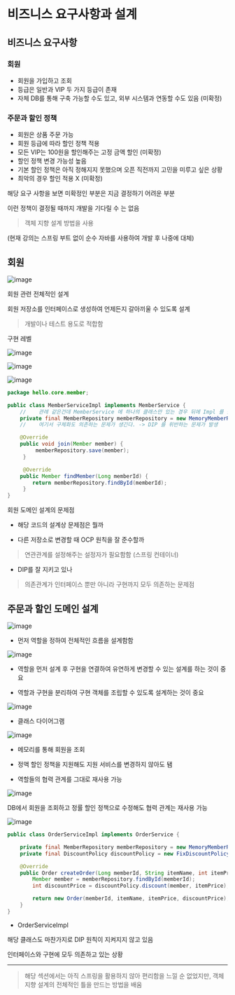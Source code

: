 # 비즈니스 요구사항과 설계

## 비즈니스 요구사항

### 회원
  - 회원을 가입하고 조회
  - 등급은 일반과 VIP 두 가지 등급이 존재
  - 자체 DB를 통해 구축 가능할 수도 있고, 외부 시스템과 연동할 수도 있음 (미확정)

### 주문과 할인 정책
  - 회원은 상품 주문 가능
  - 회원 등급에 따라 할인 정책 적용
  - 모든 VIP는 100원을 할인해주는 고정 금액 할인 (미확정)
  - 할인 정책 변경 가능성 높음
  - 기본 할인 정책은 아직 정해지지 못했으며 오픈 직전까지 고민을 미루고 싶은 상황
  - 최악의 경우 할인 적용 X (미확정)

해당 요구 사항을 보면 미확정인 부분은 지금 결정하기 어려운 부분

이런 정책이 결정될 때까지 개발을 기다릴 수 는 없음

> 객체 지향 설계 방법을 사용

(현재 강의는 스프링 부트 없이 순수 자바를 사용하여 개발 후 나중에 대체)

## 회원

![image](https://github.com/user-attachments/assets/24af0cfb-d759-4b69-b2db-38729e59256f)

회원 관련 전체적인 설계

회원 저장소를 인터페이스로 생성하여 언제든지 갈아끼울 수 있도록 설계

> 개발이나 테스트 용도로 적합함

구현 레벨

![image](https://github.com/user-attachments/assets/1d9bfc44-72e1-4cdb-b085-ca156b11efec)

![image](https://github.com/user-attachments/assets/eac87517-89f1-4cfc-8099-52c7c2b4bb41)

![image](https://github.com/user-attachments/assets/79982aca-bbd3-4105-8c81-3602114f24b1)

```JAVA
package hello.core.member;

public class MemberServiceImpl implements MemberService {
    //    관례 같은건데 MemberService 에 하나의 클래스만 있는 경우 뒤에 Impl 를 붙여서 주로 사용한다.
    private final MemberRepository memberRepository = new MemoryMemberRepository();
    //    여기서 구체화도 의존하는 문제가 생긴다. -> DIP 를 위반하는 문제가 발생

    @Override
    public void join(Member member) {
         memberRepository.save(member);
     }

     @Override
    public Member findMember(Long memberId) {
        return memberRepository.findById(memberId);
     }
}
```

회원 도메인 설계의 문제점

- 해당 코드의 설계상 문제점은 뭘까

- 다른 저장소로 변경할 때 OCP 원칙을 잘 준수할까
  
> 연관관계를 설정해주는 설정자가 필요함함 (스프링 컨테이너)

- DIP를 잘 지키고 있나

> 의존관계가 인터페이스 뿐만 아니라 구현까지 모두 의존하는 문제점


## 주문과 할인 도메인 설계

![image](https://github.com/user-attachments/assets/a466d261-322e-4333-ab11-b74391ee021b)

- 먼저 역할을 정하여 전체적인 흐름을 설계함함

![image](https://github.com/user-attachments/assets/86a632bb-f3f8-4a84-862a-9346990cff5e)

- 역할을 먼저 설계 후 구현을 연결하여 유연하게 변경할 수 있는 설계를 하는 것이 중요

- 역할과 구현을 분리하여 구현 객체를 조립할 수 있도록 설계하는 것이 중요

![image](https://github.com/user-attachments/assets/b2bbde84-9221-4ca7-989e-60fafc273aa0)

- 클래스 다이어그램

![image](https://github.com/user-attachments/assets/6f87fbb0-b3ac-4de7-8b4e-4636e09d9290)

- 메모리를 통해 회원을 조회

- 정액 할인 정책을 지원해도 지원 서비스를 변경하지 않아도 됌

- 역할들의 협력 관계를 그대로 재사용 가능

![image](https://github.com/user-attachments/assets/1996abbb-68cd-463f-998f-5671bd4e6c99)

DB에서 회원을 조회하고 정률 할인 정책으로 수정해도 협력 관계는 재사용 가능

![image](https://github.com/user-attachments/assets/96bbf76c-cdc5-4800-946a-98b59edf60ac)

```JAVA
public class OrderServiceImpl implements OrderService {

    private final MemberRepository memberRepository = new MemoryMemberRepository();
    private final DiscountPolicy discountPolicy = new FixDiscountPolicy();

    @Override
    public Order createOrder(Long memberId, String itemName, int itemPrice) {
        Member member = memberRepository.findById(memberId);
        int discountPrice = discountPolicy.discount(member, itemPrice);

        return new Order(memberId, itemName, itemPrice, discountPrice);
    }
}
```
- OrderServiceImpl

해당 클래스도 마찬가지로 DIP 원칙이 지켜지지 않고 있음

인터페이스와 구현에 모두 의존하고 있는 상황

-----

> 해당 섹션에서는 아직 스프링을 활용하지 않아 편리함을 느낄 순 없었지만, 객체 지향 설계의 전체적인 틀을 만드는 방법을 배움
